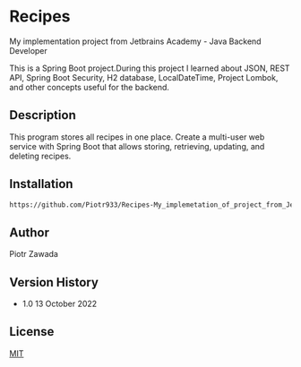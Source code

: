 # Recipes

My implementation project from Jetbrains Academy - Java Backend Developer

This is a Spring Boot project.During this project I learned about JSON, REST API, Spring Boot Security,
H2 database, LocalDateTime, Project Lombok, and other concepts useful for the backend.

## Description

This program stores all recipes in one place. Create a multi-user web service with Spring Boot that allows storing, retrieving, updating, and deleting recipes.

## Installation
```bash
https://github.com/Piotr933/Recipes-My_implemetation_of_project_from_Jetbrains_Academy.git

```
## Author
Piotr Zawada
## Version History

* 1.0  13 October 2022
   
## License
[MIT](https://choosealicense.com/licenses/mit/)


